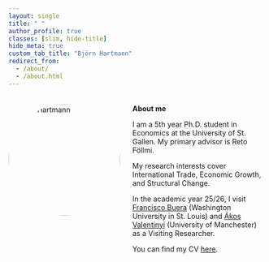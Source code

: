 ```yaml
---
layout: single
title: " "
author_profile: true
classes: [slim, hide-title]
hide_meta: true
custom_tab_title: "Björn Hartmann"
redirect_from:
  - /about/
  - /about.html
---
```



<style>
/* --- About layout --- */
.about-wrapper {
  display: flex;
  align-items: flex-start;
  gap: 1.5rem;
  margin-top: 2rem;
}
.about-wrapper img.home-portrait {
  width: 220px;
  height: 220px;
  object-fit: cover;
  border-radius: 50%;
}
.about-text { flex: 1; }

@media (max-width: 768px) {
  .about-wrapper { display: block; }
  .about-wrapper img.home-portrait { margin-bottom: 1rem; }
}

/* Slightly wider content only on this page (the article has class "slim") */
article.page.slim .page__inner-wrap {
  max-width: 1300px !important;   /* nudge above the ~1200px theme default */
  margin-left: auto;
  margin-right: auto;
}

/* (Optional) if your theme also caps .page__content, relax that too */
article.page.slim .page__content {
  max-width: 1300px !important;
}


/* If this still doesn't move, uncomment the line below to confirm selectors hit:
.slim .initial-content, .slim .page, .slim .page__inner, .slim .page__content { max-width: none !important; }
*/
</style>


<div class="about-wrapper">
  <img src="{{ '/assets/images/me.jpg' | relative_url }}" alt="Björn Hartmann" class="home-portrait">
  
  <div class="about-text">
    <strong>About me</strong>
    <p>I am a 5th year Ph.D. student in Economics at the University of St. Gallen. 
    My primary advisor is Reto Föllmi.</p>
    <p>My research interests cover International Trade, Economic Growth, and Structural Change.</p>
    <p>In the academic year 25/26, I visit
    <a href="https://sites.google.com/site/fjbuera/" target="_blank" rel="noopener">Francisco Buera</a> (Washington University in St. Louis) and 
    <a href="https://sites.google.com/site/valentinyiakos/" target="_blank" rel="noopener">Ákos Valentinyi</a> (University of Manchester) as a Visiting Researcher.</p>
    <p>You can find my CV <a href="/files/Academic_CV.pdf" target="_blank" rel="noopener">here</a>.</p>
  </div>
</div>
